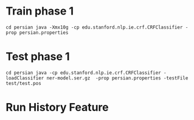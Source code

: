 # Train phase 1
``
cd persian
java -Xmx10g -cp edu.stanford.nlp.ie.crf.CRFClassifier -prop persian.properties
``

# Test phase 1
``
cd persian
java -cp edu.stanford.nlp.ie.crf.CRFClassifier -loadClassifier ner-model.ser.gz  -prop persian.properties -testFile test/test.pos
``

# Run History Feature
